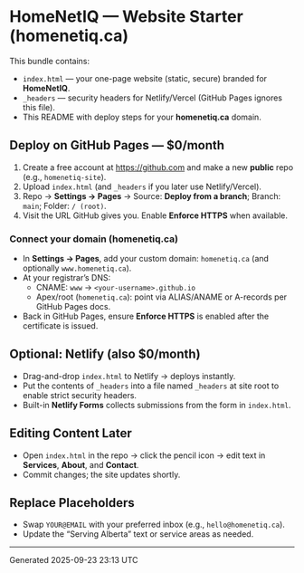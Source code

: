 # HomeNetIQ — Website Starter (homenetiq.ca)

This bundle contains:
- `index.html` — your one-page website (static, secure) branded for **HomeNetIQ**.
- `_headers` — security headers for Netlify/Vercel (GitHub Pages ignores this file).
- This README with deploy steps for your **homenetiq.ca** domain.

## Deploy on GitHub Pages — $0/month

1. Create a free account at https://github.com and make a new **public** repo (e.g., `homenetiq-site`).
2. Upload `index.html` (and `_headers` if you later use Netlify/Vercel).
3. Repo → **Settings → Pages** → Source: **Deploy from a branch**; Branch: `main`; Folder: `/ (root)`.
4. Visit the URL GitHub gives you. Enable **Enforce HTTPS** when available.

### Connect your domain (homenetiq.ca)
- In **Settings → Pages**, add your custom domain: `homenetiq.ca` (and optionally `www.homenetiq.ca`).
- At your registrar’s DNS:
  - CNAME: `www` → `<your-username>.github.io`
  - Apex/root (`homenetiq.ca`): point via ALIAS/ANAME or A-records per GitHub Pages docs.
- Back in GitHub Pages, ensure **Enforce HTTPS** is enabled after the certificate is issued.

## Optional: Netlify (also $0/month)
- Drag-and-drop `index.html` to Netlify → deploys instantly.
- Put the contents of `_headers` into a file named `_headers` at site root to enable strict security headers.
- Built-in **Netlify Forms** collects submissions from the form in `index.html`.

## Editing Content Later
- Open `index.html` in the repo → click the pencil icon → edit text in **Services**, **About**, and **Contact**.
- Commit changes; the site updates shortly.

## Replace Placeholders
- Swap `YOUR@EMAIL` with your preferred inbox (e.g., `hello@homenetiq.ca`).
- Update the “Serving Alberta” text or service areas as needed.

---
Generated 2025-09-23 23:13 UTC
